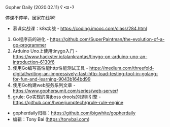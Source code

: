 Gopher Daily (2020.02.11) ʕ◔ϖ◔ʔ

停课不停学，居家在线学! 
* 慕课实战课：k8s实战 - https://coding.imooc.com/class/284.html

1. Go程序员的进化 - https://github.com/SuperPaintman/the-evolution-of-a-go-programmer
2. Arduino Uno上使用tinygo入门 - https://www.hackster.io/alankrantas/tinygo-on-arduino-uno-an-introduction-6130f6
3. 使用Go编写高性能http性能测试工具 - https://medium.com/threefold-digital/writing-an-impressively-fast-http-load-testing-tool-in-golang-for-fun-and-learning-9043b164bd99
4. 使用Go构建web服务系列文章 - https://www.gophersumit.com/series/web-server/
5. grule: Go实现的类jboss drools的规则引擎 - https://github.com/hyperjumptech/grule-rule-engine

* gopherdaily归档：https://github.com/bigwhite/gopherdaily
* 编辑：Tony Bai (https://tonybai.com)
